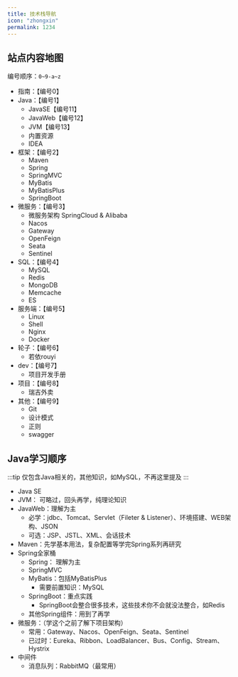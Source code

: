 ```yaml
---
title: 技术栈导航
icon: "zhongxin"
permalink: 1234
---
```


## 站点内容地图
编号顺序：`0~9-a~z`
- 指南：【编号0】
- Java：【编号1】
    - JavaSE【编号11】
    - JavaWeb【编号12】
    - JVM【编号13】
    - 内置资源
    - IDEA
- 框架：【编号2】
    - Maven
    - Spring
    - SpringMVC
    - MyBatis
    - MyBatisPlus
    - SpringBoot
- 微服务：【编号3】
    - 微服务架构 SpringCloud & Alibaba
    - Nacos
    - Gateway
    - OpenFeign
    - Seata
    - Sentinel
- SQL：【编号4】
    - MySQL
    - Redis
    - MongoDB
    - Memcache
    - ES
- 服务端：【编号5】
    - Linux
    - Shell
    - Nginx
    - Docker
- 轮子：【编号6】
    - 若依rouyi
- dev：【编号7】
    - 项目开发手册
- 项目：【编号8】
    - 瑞吉外卖
- 其他：【编号9】
    - Git
    - 设计模式
    - 正则
    - swagger


## Java学习顺序
:::tip
仅包含Java相关的，其他知识，如MySQL，不再这里提及
:::
- Java SE
- JVM： 可略过，回头再学，纯理论知识
- JavaWeb：理解为主
    - 必学：jdbc、Tomcat、Servlet（Fileter & Listener）、环境搭建、WEB架构、JSON
    - 可选：JSP、JSTL、XML、会话技术
- Maven：先学基本用法，复杂配置等学完Spring系列再研究
- Spring全家桶
    - Spring： 理解为主
    - SpringMVC
    - MyBatis：包括MyBatisPlus
        -   需要前置知识：MySQL
    - SpringBoot：重点实践
        - SpringBoot会整合很多技术，这些技术你不会就没法整合，如Redis
    - 其他Spring组件：用到了再学
- 微服务：（学这个之前了解下项目架构）
    - 常用：Gateway、Nacos、OpenFeign、Seata、Sentinel
    - 已过时：Eureka、Ribbon、LoadBalancer、Bus、Config、Stream、Hystrix
- 中间件
    -   消息队列：RabbitMQ（最常用）


